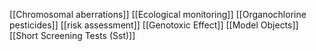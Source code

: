 [[Chromosomal aberrations]]
[[Ecological monitoring]]
[[Organochlorine pesticides]]
[[risk assessment]]
[[Genotoxic Effect]]
[[Model Objects]]
[[Short Screening Tests (Sst)]]
